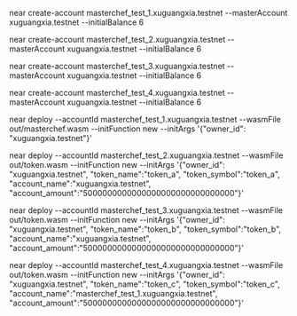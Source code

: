 near create-account masterchef_test_1.xuguangxia.testnet --masterAccount xuguangxia.testnet --initialBalance 6

near create-account masterchef_test_2.xuguangxia.testnet --masterAccount xuguangxia.testnet --initialBalance 6

near create-account masterchef_test_3.xuguangxia.testnet --masterAccount xuguangxia.testnet --initialBalance 6

near create-account masterchef_test_4.xuguangxia.testnet --masterAccount xuguangxia.testnet --initialBalance 6

near deploy --accountId masterchef_test_1.xuguangxia.testnet --wasmFile out/masterchef.wasm --initFunction new --initArgs '{"owner_id": "xuguangxia.testnet"}'

near deploy --accountId masterchef_test_2.xuguangxia.testnet --wasmFile out/token.wasm --initFunction new --initArgs '{"owner_id": "xuguangxia.testnet", "token_name":"token_a", "token_symbol":"token_a", "account_name":"xuguangxia.testnet", "account_amount":"5000000000000000000000000000000"}'

near deploy --accountId masterchef_test_3.xuguangxia.testnet --wasmFile out/token.wasm --initFunction new --initArgs '{"owner_id": "xuguangxia.testnet", "token_name":"token_b", "token_symbol":"token_b", "account_name":"xuguangxia.testnet", "account_amount":"5000000000000000000000000000000"}'

near deploy --accountId masterchef_test_4.xuguangxia.testnet --wasmFile out/token.wasm --initFunction new --initArgs '{"owner_id": "xuguangxia.testnet", "token_name":"token_c", "token_symbol":"token_c", "account_name":"masterchef_test_1.xuguangxia.testnet", "account_amount":"5000000000000000000000000000000"}'